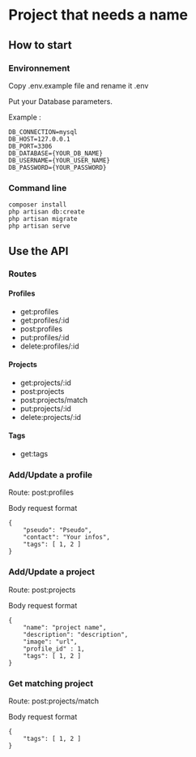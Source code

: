 # Project that needs a name

## How to start

### Environnement

Copy .env.example file and rename it .env

Put your Database parameters.

Example :

```
DB_CONNECTION=mysql
DB_HOST=127.0.0.1
DB_PORT=3306
DB_DATABASE={YOUR_DB_NAME}
DB_USERNAME={YOUR_USER_NAME}
DB_PASSWORD={YOUR_PASSWORD}
```

### Command line

```
composer install
php artisan db:create
php artisan migrate
php artisan serve
```

## Use the API

### Routes

#### Profiles

-   get:profiles
-   get:profiles/:id
-   post:profiles
-   put:profiles/:id
-   delete:profiles/:id

#### Projects

-   get:projects/:id
-   post:projects
-   post:projects/match
-   put:projects/:id
-   delete:projects/:id

#### Tags

-   get:tags

### Add/Update a profile

Route: post:profiles

Body request format

```
{
    "pseudo": "Pseudo",
    "contact": "Your infos",
    "tags": [ 1, 2 ]
}
```

### Add/Update a project

Route: post:projects

Body request format

```
{
    "name": "project name",
    "description": "description",
    "image": "url",
    "profile_id" : 1,
    "tags": [ 1, 2 ]
}
```

### Get matching project

Route: post:projects/match

Body request format

```
{
    "tags": [ 1, 2 ]
}
```
